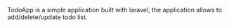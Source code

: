 TodoApp is a simple application built with laravel, the application allows to add/delete/update todo list.
